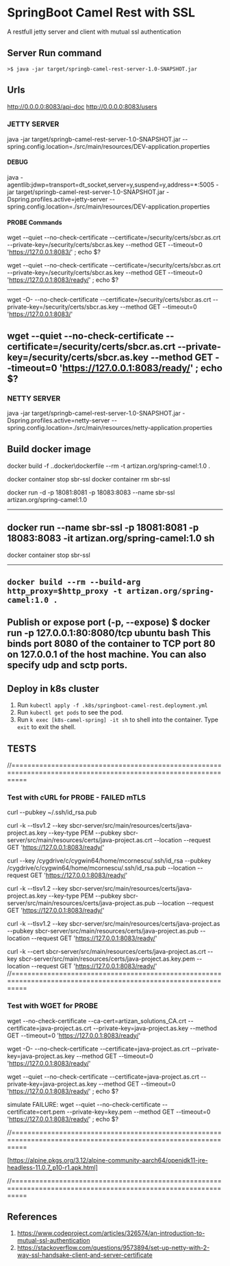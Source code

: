 # SpringBoot Camel Rest with SSL
A restfull jetty server and client with mutual ssl authentication

## Server Run command
`>$ java -jar target/springb-camel-rest-server-1.0-SNAPSHOT.jar`

## Urls
http://0.0.0.0:8083/api-doc
http://0.0.0.0:8083/users


### JETTY SERVER

java -jar target/springb-camel-rest-server-1.0-SNAPSHOT.jar --spring.config.location=./src/main/resources/DEV-application.properties

#### DEBUG
java -agentlib:jdwp=transport=dt_socket,server=y,suspend=y,address=*:5005 -jar target/springb-camel-rest-server-1.0-SNAPSHOT.jar -Dspring.profiles.active=jetty-server --spring.config.location=./src/main/resources/DEV-application.properties


#### PROBE Commands

wget --quiet --no-check-certificate --certificate=/security/certs/sbcr.as.crt --private-key=/security/certs/sbcr.as.key --method GET --timeout=0 'https://127.0.0.1:8083/' ; echo $?

wget --quiet --no-check-certificate --certificate=/security/certs/sbcr.as.crt --private-key=/security/certs/sbcr.as.key --method GET --timeout=0 'https://127.0.0.1:8083/ready/' ; echo $?

----------------------------------------------
wget -O- --no-check-certificate --certificate=/security/certs/sbcr.as.crt --private-key=/security/certs/sbcr.as.key --method GET --timeout=0 'https://127.0.0.1:8083/'

wget --quiet --no-check-certificate --certificate=/security/certs/sbcr.as.crt --private-key=/security/certs/sbcr.as.key --method GET --timeout=0 'https://127.0.0.1:8083/ready/' ; echo $?
----------------------------------------------

### NETTY SERVER

java -jar target/springb-camel-rest-server-1.0-SNAPSHOT.jar -Dspring.profiles.active=netty-server --spring.config.location=./src/main/resources/netty-application.properties



## Build docker image

docker build -f .\.docker\dockerfile --rm -t artizan.org/spring-camel:1.0 .

docker container stop sbr-ssl
docker container rm sbr-ssl

docker run -d -p 18081:8081 -p 18083:8083 --name sbr-ssl artizan.org/spring-camel:1.0

---
docker run --name sbr-ssl -p 18081:8081 -p 18083:8083 -it artizan.org/spring-camel:1.0 sh
---

docker container stop sbr-ssl

----------------------------------------------
`docker build --rm --build-arg http_proxy=$http_proxy -t artizan.org/spring-camel:1.0 .`
----------------------------------------------
Publish or expose port (-p, --expose)
$ docker run -p 127.0.0.1:80:8080/tcp ubuntu bash
This binds port 8080 of the container to TCP port 80 on 127.0.0.1 of the host machine. You can also specify udp and sctp ports.
----------------------------------------------

## Deploy in k8s cluster
1. Run `kubectl apply -f .k8s/springboot-camel-rest.deployment.yml`
2. Run `kubectl get pods` to see the pod.
3. Run `k exec [k8s-camel-spring] -it sh` to shell into the container. Type `exit` to exit the shell.



## TESTS
//================================================================================================================
### Test with cURL for PROBE - FAILED mTLS

curl --pubkey ~/.ssh/id_rsa.pub

curl -k --tlsv1.2 --key sbcr-server/src/main/resources/certs/java-project.as.key --key-type PEM --pubkey sbcr-server/src/main/resources/certs/java-project.as.crt --location --request GET 'https://127.0.0.1:8083/ready/'

curl --key /cygdrive/c/cygwin64/home/mcornescu/.ssh/id_rsa --pubkey /cygdrive/c/cygwin64/home/mcornescu/.ssh/id_rsa.pub --location --request GET 'https://127.0.0.1:8083/ready/'


curl -k --tlsv1.2 --key sbcr-server/src/main/resources/certs/java-project.as.key --key-type PEM --pubkey sbcr-server/src/main/resources/certs/java-project.as.pub --location --request GET 'https://127.0.0.1:8083/ready/'

curl -k --tlsv1.2 --key sbcr-server/src/main/resources/certs/java-project.as --pubkey sbcr-server/src/main/resources/certs/java-project.as.pub --location --request GET 'https://127.0.0.1:8083/ready/'


curl -k --cert sbcr-server/src/main/resources/certs/java-project.as.crt --key sbcr-server/src/main/resources/certs/java-project.as.key.pem --location --request GET 'https://127.0.0.1:8083/ready/'
//================================================================================================================
### Test with WGET for PROBE

wget --no-check-certificate --ca-cert=artizan_solutions_CA.crt --certificate=java-project.as.crt --private-key=java-project.as.key --method GET --timeout=0 'https://127.0.0.1:8083/ready/'

wget -O- --no-check-certificate --certificate=java-project.as.crt --private-key=java-project.as.key --method GET --timeout=0 'https://127.0.0.1:8083/ready/'

wget --quiet --no-check-certificate --certificate=java-project.as.crt --private-key=java-project.as.key --method GET --timeout=0 'https://127.0.0.1:8083/ready/' ; echo $?

simulate FAILURE:
wget --quiet --no-check-certificate --certificate=cert.pem --private-key=key.pem --method GET --timeout=0 'https://127.0.0.1:8083/ready/' ; echo $?

//================================================================================================================





[https://alpine.pkgs.org/3.12/alpine-community-aarch64/openjdk11-jre-headless-11.0.7_p10-r1.apk.html]











//================================================================================================================
## References

1) https://www.codeproject.com/articles/326574/an-introduction-to-mutual-ssl-authentication
2) https://stackoverflow.com/questions/9573894/set-up-netty-with-2-way-ssl-handsake-client-and-server-certificate

